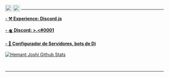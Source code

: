 
<br/>
<a href="https://twitter.com/zLynnx066">
  <img align="left" alt="Hemant Joshi| Twitter" width="22px" src="https://cdn.jsdelivr.net/npm/simple-icons@v3/icons/twitter.svg" />
</a>
<a href="https://www.instagram.com/zlynnx066">
  <img align="left" alt="Instagram" width="22px" src="https://cdn.jsdelivr.net/npm/simple-icons@v3/icons/instagram.svg" />

  
***********************************

#### - ⚒ Experience: Discord.js

#### - 🛸 Discord: >.<឵឵឵#0001

#### - 📇 Configurador de Servidores, bots de Di


![Hemant Joshi Github Stats](https://github-readme-stats.vercel.app/api?username=zLynnx06&show_icons=true&title_color=fff&icon_color=79ff97&text_color=9f9f9f&bg_color=151515)

<br />

***********************************
